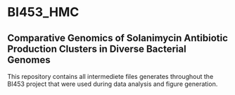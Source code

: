 # BI453_HMC
## Comparative Genomics of Solanimycin Antibiotic Production Clusters in Diverse Bacterial Genomes
This repository contains all intermediete files generates throughout the BI453 project that were used during data analysis and figure generation. 
